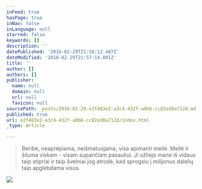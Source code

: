 ```yaml
---
inFeed: true
hasPage: true
inNav: false
inLanguage: null
starred: false
keywords: []
description: ''
datePublished: '2016-02-29T21:58:12.487Z'
dateModified: '2016-02-29T21:57:14.801Z'
title: ''
author: []
authors: []
publisher:
  name: null
  domain: null
  url: null
  favicon: null
sourcePath: _posts/2016-02-29-e2f483e2-a3c4-432f-a0b6-cc82ed0a712d.md
published: true
url: e2f483e2-a3c4-432f-a0b6-cc82ed0a712d/index.html
_type: Article

---
```

> Beribė, neaprėpiama, neišmatuojama, visa apimanti meilė. Meilė ir šiluma viskam - visam supančiam pasauliui. Ji užliejo mane iš vidaus taip stipriai ir taip švelniai jog atrodė, kad sprogsiu į milijonus dalelių taip apglėbdama visus.

![](https://the-grid-user-content.s3-us-west-2.amazonaws.com/1c22c3dc-8630-4f0b-88b8-9be9a7750961.jpg)